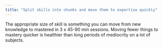 ```yaml
---
title: "Split skills into chunks and move them to expertise quickly"
---
```


The appropriate size of skill is something you can move from new knowledge to mastered in 3 x 45-90 min sessions. Moving fewer things to mastery quicker is healthier than long periods of mediocrity on a lot of subjects.
